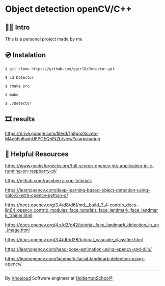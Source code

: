 # Object detection openCV/C++

## 👩‍💻 Intro
This is a personal project made by me

## 💿 Instalation

`$ git clone https://github.com/ggirlk/Detector.git`

`$ cd Detector`

`$ cmake src`

`$ make`

`$ ./Detector`

## 🎞 results
https://drive.google.com/file/d/1p8gqzXcynb-M4e5Fn6oxhUFPOEQnINZb/view?usp=sharing

## 📜 Helpful Resources

https://www.geeksforgeeks.org/full-screen-opencv-gtk-application-in-c-running-on-raspberry-pi/

https://github.com/raspberry-cpp-tutorials

https://learnopencv.com/deep-learning-based-object-detection-using-yolov3-with-opencv-python-c/

https://docs.opencv.org/3.4/d8/d6f/md__build_3_4-contrib_docs-lin64_opencv_contrib_modules_face_tutorials_face_landmark_face_landmark_trainer.html

https://docs.opencv.org/4.x/d2/d42/tutorial_face_landmark_detection_in_an_image.html

https://docs.opencv.org/3.4/db/d28/tutorial_cascade_classifier.html

https://learnopencv.com/head-pose-estimation-using-opencv-and-dlib/

https://learnopencv.com/facemark-facial-landmark-detection-using-opencv/


<hr>

By [Khouloud](https://www.linkedin.com/in/khouloud-alkhammassi-3a9078129) Software engineer at [HolbertonSchool®️](https://www.holbertonschool.com)
